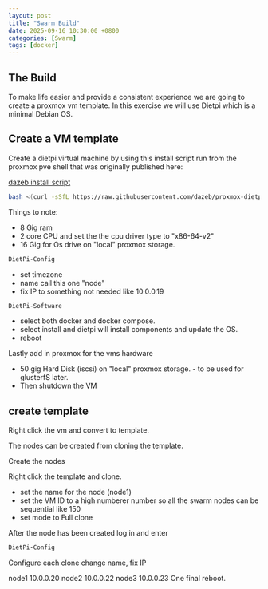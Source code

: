 ```yaml
---
layout: post
title: "Swarm Build"
date: 2025-09-16 10:30:00 +0800
categories: [Swarm]
tags: [docker]
---
```


## The Build
To make life easier and provide a consistent experience we are going to create a proxmox vm template. In this exercise we will use Dietpi which is a minimal Debian OS.

## Create a VM template
Create a dietpi virtual machine by using this install script run from the proxmox pve shell that was originally published here: 

[dazeb install script](https://github.com/dazeb/proxmox-dietpi-installer)

```bash
bash <(curl -sSfL https://raw.githubusercontent.com/dazeb/proxmox-dietpi-installer/main/dietpi-install.sh)Copy
```

Things to note:
- 8 Gig ram
- 2 core CPU and set the the cpu driver type to "x86-64-v2"
- 16 Gig for Os drive on "local" proxmox storage.

```bash
DietPi-Config
```

- set timezone
- name call this one "node"
- fix IP to something not needed like 10.0.0.19

```bash
DietPi-Software
```

- select both docker and docker compose.
- select install and dietpi will install components and update the OS.
- reboot

Lastly add in proxmox for the vms hardware

- 50 gig Hard Disk (iscsi) on "local" proxmox storage. - to be used for glusterfS later.
- Then shutdown the VM

## create template

Right click the vm and convert to template.

The nodes can be created from cloning the template.

Create the nodes

Right click the template and clone.

- set the name for the node (node1)
- set the VM ID to a high numberer number so all the swarm nodes can be sequential like 150
- set mode to Full clone

After the node has been created log in and enter

```bash
DietPi-Config
```

Configure each clone change name, fix IP

node1 10.0.0.20
node2 10.0.0.22
node3 10.0.0.23
One final reboot.
